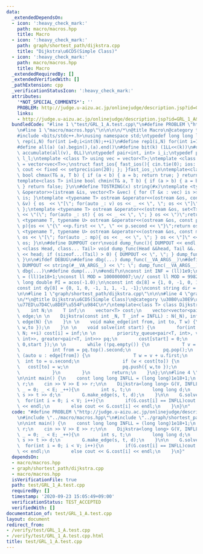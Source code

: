 ```yaml
---
data:
  _extendedDependsOn:
  - icon: ':heavy_check_mark:'
    path: macro/macros.hpp
    title: Macro
  - icon: ':heavy_check_mark:'
    path: graph/shortest_path/dijkstra.cpp
    title: "Dijkstra\u6CD5(Simple Class)"
  - icon: ':heavy_check_mark:'
    path: macro/macros.hpp
    title: Macro
  _extendedRequiredBy: []
  _extendedVerifiedWith: []
  _pathExtension: cpp
  _verificationStatusIcon: ':heavy_check_mark:'
  attributes:
    '*NOT_SPECIAL_COMMENTS*': ''
    PROBLEM: http://judge.u-aizu.ac.jp/onlinejudge/description.jsp?id=GRL_1_A&lang=jp
    links:
    - http://judge.u-aizu.ac.jp/onlinejudge/description.jsp?id=GRL_1_A&lang=jp
  bundledCode: "#line 1 \"test/GRL_1_A.test.cpp\"\n#define PROBLEM \"http://judge.u-aizu.ac.jp/onlinejudge/description.jsp?id=GRL_1_A&lang=jp\"\
    \n#line 1 \"macro/macros.hpp\"\n\n\n\n/*\n@title Macro\n@category template\n*/\n\
    #include <bits/stdc++.h>\nusing namespace std;\ntypedef long long ll;\n#define\
    \ rep(i,N) for(int i=0;i<int(N);++i)\n#define rep1(i,N) for(int i=1;i<int(N);++i)\n\
    #define all(a) (a).begin(),(a).end()\n#define bit(k) (1LL<<(k))\n#define SUM(v)\
    \ accumulate(all(v), 0LL)\n\ntypedef pair<int, int> i_i;\ntypedef pair<ll, ll>\
    \ l_l;\ntemplate <class T> using vec = vector<T>;\ntemplate <class T> using vvec\
    \ = vector<vec<T>>;\nstruct fast_ios{ fast_ios(){ cin.tie(0); ios::sync_with_stdio(false);\
    \ cout << fixed << setprecision(20); }; }fast_ios_;\n\ntemplate<class T> inline\
    \ bool chmax(T& a, T b) { if (a < b) { a = b; return true; } return false; }\n\
    template<class T> inline bool chmin(T& a, T b) { if (a > b) { a = b; return true;\
    \ } return false; }\n\n#define TOSTRING(x) string(#x)\ntemplate <typename T> istream\
    \ &operator>>(istream &is, vector<T> &vec) { for (T &x : vec) is >> x; return\
    \ is; }\ntemplate <typename T> ostream &operator<<(ostream &os, const vector<T>\
    \ &v) { os  << \"[\"; for(auto _: v) os << _ << \", \"; os << \"]\"; return os;\
    \ };\ntemplate <typename T> ostream &operator<<(ostream &os, set<T> &st) { os\
    \ << \"(\"; for(auto _: st) { os << _ << \", \"; } os << \")\";return os;}\ntemplate\
    \ <typename T, typename U> ostream &operator<<(ostream &os, const pair< T, U >&\
    \ p){os << \"{\" <<p.first << \", \" << p.second << \"}\";return os; }\ntemplate\
    \ <typename T, typename U> ostream &operator<<(ostream &os, const map<T, U> &mp){\
    \ os << \"[\"; for(auto _: mp){ os << _ << \", \"; } os << \"]\" << endl; return\
    \ os; }\n\n#define DUMPOUT cerr\nvoid dump_func(){ DUMPOUT << endl; }\ntemplate\
    \ <class Head, class... Tail> void dump_func(Head &&head, Tail &&... tail) { DUMPOUT\
    \ << head; if (sizeof...(Tail) > 0) { DUMPOUT << \", \"; } dump_func(std::move(tail)...);\
    \ }\n\n#ifdef DEBUG\n#define dbg(...) dump_func(__VA_ARGS__)\n#define dump(...)\
    \ DUMPOUT << string(#__VA_ARGS__) << \": \"; dump_func(__VA_ARGS__)\n#else\n#define\
    \ dbg(...)\n#define dump(...)\n#endif\n\nconst int INF = (ll)1e9;\nconst ll INFLL\
    \ = (ll)1e18+1;\nconst ll MOD = 1000000007;\n// const ll MOD = 998244353;\nconst\
    \ long double PI = acos(-1.0);\n\nconst int dx[8] = {1, 0, -1, 0, 1, -1, -1, 1};\n\
    const int dy[8] = {0, 1, 0, -1, 1, 1, -1, -1};\nconst string dir = \"DRUL\";\n\
    \n\n#line 1 \"graph/shortest_path/dijkstra.cpp\"\n\n\n#line 4 \"graph/shortest_path/dijkstra.cpp\"\
    \n/*\n@title Dijkstra\u6CD5(Simple Class)\n@category \u30B0\u30E9\u30D5/\u6700\
    \u77ED\u7D4C\u8DEF\u554F\u984C\n*/\ntemplate<class T> class Dijkstra {\npublic:\n\
    \    int N;\n    T inf;\n    vector<T> cost;\n    vector<vector<pair<T, int>>>\
    \ edge;\n \n    Dijkstra(const int _N, T _inf = INFLL) : N(_N), inf(_inf),cost(N),\
    \ edge(N) {\n    }\n \n    void make_edge(int from, int to, T w) {\n        edge[from].push_back({\
    \ w,to });\n    }\n \n    void solve(int start) {\n        for(int i = 0; i <\
    \ N; ++i) cost[i] = inf;\n \n        priority_queue<pair<T, int>, vector<pair<T,\
    \ int>>, greater<pair<T, int>>> pq;\n        cost[start] = 0;\n        pq.push({\
    \ 0,start });\n \n        while (!pq.empty()) {\n            T v = pq.top().first;\n\
    \            int from = pq.top().second;\n            pq.pop();\n            for\
    \ (auto u : edge[from]) {\n                T w = v + u.first;\n              \
    \  int to = u.second;\n                if (w < cost[to]) {\n                 \
    \   cost[to] = w;\n                    pq.push({ w,to });\n                }\n\
    \            }\n        }\n        return;\n    }\n};\n\n#line 4 \"test/GRL_1_A.test.cpp\"\
    \n\nint main() {\n    const long long INFLL = (long long)1e18+1;\n    int V, E,\
    \ r;\n    cin >> V >> E >> r;\n\n    Dijkstra<long long> G(V, INFLL);\n\n    for(int\
    \ _ = 0; _ < E; _++){\n        int s, t;\n        long long d;\n        cin >>\
    \ s >> t >> d;\n        G.make_edge(s, t, d);\n    }\n\n    G.solve(r);\n\n  \
    \  for(int i = 0; i < V; i++){\n        if(G.cost[i] == INFLL)cout << \"INF\"\
    \ << endl;\n        else cout << G.cost[i] << endl;\n    }\n}\n"
  code: "#define PROBLEM \"http://judge.u-aizu.ac.jp/onlinejudge/description.jsp?id=GRL_1_A&lang=jp\"\
    \n#include \"../macro/macros.hpp\"\n#include \"../graph/shortest_path/dijkstra.cpp\"\
    \n\nint main() {\n    const long long INFLL = (long long)1e18+1;\n    int V, E,\
    \ r;\n    cin >> V >> E >> r;\n\n    Dijkstra<long long> G(V, INFLL);\n\n    for(int\
    \ _ = 0; _ < E; _++){\n        int s, t;\n        long long d;\n        cin >>\
    \ s >> t >> d;\n        G.make_edge(s, t, d);\n    }\n\n    G.solve(r);\n\n  \
    \  for(int i = 0; i < V; i++){\n        if(G.cost[i] == INFLL)cout << \"INF\"\
    \ << endl;\n        else cout << G.cost[i] << endl;\n    }\n}"
  dependsOn:
  - macro/macros.hpp
  - graph/shortest_path/dijkstra.cpp
  - macro/macros.hpp
  isVerificationFile: true
  path: test/GRL_1_A.test.cpp
  requiredBy: []
  timestamp: '2020-09-23 15:05:49+09:00'
  verificationStatus: TEST_ACCEPTED
  verifiedWith: []
documentation_of: test/GRL_1_A.test.cpp
layout: document
redirect_from:
- /verify/test/GRL_1_A.test.cpp
- /verify/test/GRL_1_A.test.cpp.html
title: test/GRL_1_A.test.cpp
---
```

